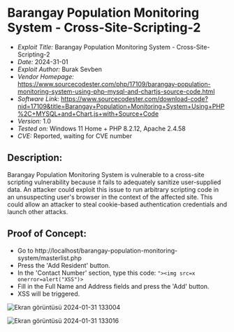 # Barangay Population Monitoring System - Cross-Site-Scripting-2
+ *Exploit Title:* Barangay Population Monitoring System - Cross-Site-Scripting-2
+ *Date:* 2024-31-01
+ *Exploit Author:* Burak Sevben
+ *Vendor Homepage:* https://www.sourcecodester.com/php/17109/barangay-population-monitoring-system-using-php-mysql-and-chartjs-source-code.html
+ *Software Link:* https://www.sourcecodester.com/download-code?nid=17109&title=Barangay+Population+Monitoring+System+Using+PHP%2C+MYSQL+and+Chart.js+with+Source+Code
+ *Version:* 1.0
+ *Tested on:* Windows 11 Home + PHP 8.2.12, Apache 2.4.58
+ *CVE:* Reported, waiting for CVE number

## Description:
Barangay Population Monitoring System is vulnerable to a cross-site scripting vulnerability because it fails to adequately sanitize user-supplied data. An attacker could exploit this issue to run arbitrary scripting code in an unsuspecting user's browser in the context of the affected site. This could allow an attacker to steal cookie-based authentication credentials and launch other attacks.


## Proof of Concept:
+ Go to http://localhost/barangay-population-monitoring-system/masterlist.php 
+ Press the 'Add Resident' button.
+ In the 'Contact Number' section, type this code: `"><img src=x onerror=alert("XSS")>`
+ Fill in the Full Name and Address fields and press the 'Add' button.
+ XSS will be triggered.

![Ekran görüntüsü 2024-01-31 133004](https://github.com/BurakSevben/CVEs/assets/117217689/3231fc08-3602-48cd-8117-1b3e9984b6c5)

![Ekran görüntüsü 2024-01-31 133016](https://github.com/BurakSevben/CVEs/assets/117217689/aa2b3b95-b2cf-42d6-862b-8f0d9e0d3553)

